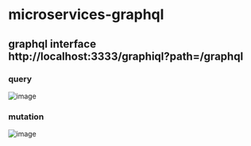 # microservices-graphql
## graphql interface http://localhost:3333/graphiql?path=/graphql
### query
![image](https://github.com/user-attachments/assets/e8244272-3a96-469f-a619-593c42567497)
### mutation
![image](https://github.com/user-attachments/assets/c7d09a48-b471-4fca-b9e8-3b892042f63f)
